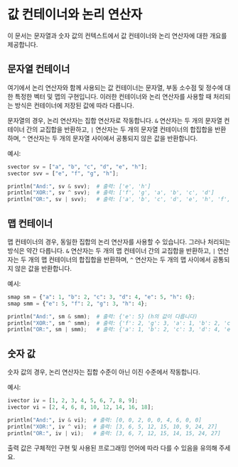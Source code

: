 # 값 컨테이너와 논리 연산자

이 문서는 문자열과 숫자 값의 컨텍스트에서 값 컨테이너와 논리 연산자에 대한 개요를 제공합니다.

## 문자열 컨테이너

여기에서 논리 연산자와 함께 사용되는 값 컨테이너는 문자열, 부동 소수점 및 정수에 대한 특정한 벡터 및 맵의 구현입니다. 이러한 컨테이너와 논리 연산자를 사용할 때 처리되는 방식은 컨테이너에 저장된 값에 따라 다릅니다.

문자열의 경우, 논리 연산자는 집합 연산자로 작동합니다. `&` 연산자는 두 개의 문자열 컨테이너 간의 교집합을 반환하고, `|` 연산자는 두 개의 문자열 컨테이너의 합집합을 반환하며, `^` 연산자는 두 개의 문자열 사이에서 공통되지 않은 값을 반환합니다.

예시:

```python
svector sv = ["a", "b", "c", "d", "e", "h"];
svector svv = ["e", "f", "g", "h"];

println("And:", sv & svv);  # 출력: ['e', 'h']
println("XOR:", sv ^ svv);  # 출력: ['f', 'g', 'a', 'b', 'c', 'd']
println("OR:", sv | svv);   # 출력: ['a', 'b', 'c', 'd', 'e', 'h', 'f', 'g']
```

## 맵 컨테이너

맵 컨테이너의 경우, 동일한 집합의 논리 연산자를 사용할 수 있습니다. 그러나 처리되는 방식은 약간 다릅니다. `&` 연산자는 두 개의 맵 컨테이너 간의 교집합을 반환하고, `|` 연산자는 두 개의 맵 컨테이너의 합집합을 반환하며, `^` 연산자는 두 개의 맵 사이에서 공통되지 않은 값을 반환합니다.

예시:

```python
smap sm = {"a": 1, "b": 2, "c": 3, "d": 4, "e": 5, "h": 6};
smap smm = {"e": 5, "f": 2, "g": 3, "h": 4};

println("And:", sm & smm);  # 출력: {'e': 5} (h의 값이 다릅니다)
println("XOR:", sm ^ smm);  # 출력: {'f': 2, 'g': 3, 'a': 1, 'b': 2, 'c': 3, 'd': 4}
println("OR:", sm | smm);   # 출력: {'a': 1, 'b': 2, 'c': 3, 'd': 4, 'e': 5, 'h': 6, 'f': 2, 'g': 3}
```

## 숫자 값

숫자 값의 경우, 논리 연산자는 집합 수준이 아닌 이진 수준에서 작동합니다.

예시:

```python
ivector iv = [1, 2, 3, 4, 5, 6, 7, 8, 9];
ivector vi = [2, 4, 6, 8, 10, 12, 14, 16, 18];

println("And:", iv & vi);  # 출력: [0, 0, 2, 0, 0, 4, 6, 0, 0]
println("XOR:", iv ^ vi);  # 출력: [3, 6, 5, 12, 15, 10, 9, 24, 27]
println("OR:", iv | vi);   # 출력: [3, 6, 7, 12, 15, 14, 15, 24, 27]
```

출력 값은 구체적인 구현 및 사용된 프로그래밍 언어에 따라 다를 수 있음을 유의해 주세요.